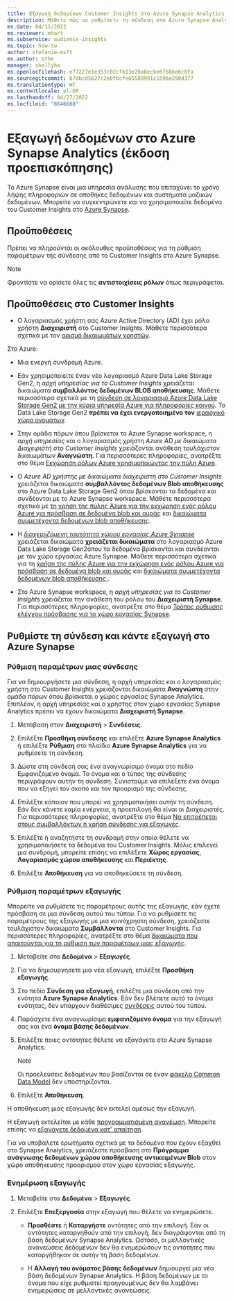 ```yaml
---
title: Εξαγωγή δεδομένων Customer Insights στο Azure Synapse Analytics
description: Μάθετε πώς να ρυθμίσετε τη σύνδεση στο Azure Synapse Analytics.
ms.date: 04/11/2022
ms.reviewer: mhart
ms.subservice: audience-insights
ms.topic: how-to
author: stefanie-msft
ms.author: sthe
manager: shellyha
ms.openlocfilehash: e77227e1e353c02cfb13e26a8ecbe0768ba6c0fa
ms.sourcegitcommit: b7dbcd5627c2ebfbcfe65589991c159ba290d377
ms.translationtype: HT
ms.contentlocale: el-GR
ms.lasthandoff: 04/27/2022
ms.locfileid: "8646688"
---
```

# <a name="export-data-to-azure-synapse-analytics-preview"></a>Εξαγωγή δεδομένων στο Azure Synapse Analytics (έκδοση προεπισκόπησης)

Το Azure Synapse είναι μια υπηρεσία ανάλυσης που επιταχύνει το χρόνο λήψης πληροφοριών σε αποθήκες δεδομένων και συστήματα μαζικών δεδομένων. Μπορείτε να συγκεντρώνετε και να χρησιμοποιείτε δεδομένα του Customer Insights στο [Azure Synapse](/azure/synapse-analytics/overview-what-is).

## <a name="prerequisites"></a>Προϋποθέσεις

Πρέπει να πληρούνται οι ακόλουθες προϋποθέσεις για τη ρύθμιση παραμέτρων της σύνδεσης από το Customer Insights στο Azure Synapse.

> [!NOTE]
> Φροντίστε να ορίσετε όλες τις **αντιστοιχίσεις ρόλων** όπως περιγράφεται.  

## <a name="prerequisites-in-customer-insights"></a>Προϋποθέσεις στο Customer Insights

* Ο λογαριασμός χρήστη σας Azure Active Directory (AD) έχει ρόλο χρήστη **Διαχειριστή** στο Customer Insights. Μάθετε περισσότερα σχετικά με τον [ορισμό δικαιωμάτων χρηστών](permissions.md#assign-roles-and-permissions).

Στο Azure: 

- Μια ενεργή συνδρομή Azure.

- Εάν χρησιμοποιείτε έναν νέο λογαριασμό Azure Data Lake Storage Gen2, η *αρχή υπηρεσίας για το Customer Insights* χρειάζεται δικαιώματα **συμβαλλόντος δεδομένων BLOB αποθήκευσης**. Μάθετε περισσότερα σχετικά με τη [σύνδεση σε λογαριασμό Azure Data Lake Storage Gen2 με την κύρια υπηρεσία Azure για πληροφορίες κοινού](connect-service-principal.md). Το Data Lake Storage Gen2 **πρέπει να έχει ενεργοποιημένο τον** [ιεραρχικό χώρο ονομάτων](/azure/storage/blobs/data-lake-storage-namespace).

- Στην ομάδα πόρων όπου βρίσκεται το Azure Synapse workspace, η *αρχή υπηρεσίας* και ο λογαριασμός χρήστη *Azure AD με δικαιώματα Διαχειριστή στο Customer Insights* χρειάζονται ανάθεση τουλάχιστον δικαιωμάτων **Αναγνώστη**. Για περισσότερες πληροφορίες, ανατρέξτε στο θέμα [Εκχώρηση ρόλων Azure χρησιμοποιώντας την πύλη Azure](/azure/role-based-access-control/role-assignments-portal).

- Ο *Azure AD χρήστης με δικαιώματα διαχειριστή στο Customer Insights* χρειάζεται δικαιώματα **συμβαλλόντος δεδομένων Blob αποθήκευσης** στο Azure Data Lake Storage Gen2 όπου βρίσκονται τα δεδομένα και συνδέονται με το Azure Synapse workspace. Μάθετε περισσότερα σχετικά με [τη χρήση της πύλης Azure για την εκχώρηση ενός ρόλου Azure για πρόσβαση σε δεδομένα blob και ουράς](/azure/storage/common/storage-auth-aad-rbac-portal) και [δικαιώματα συμμετέχοντα δεδομένων blob αποθήκευσης](/azure/role-based-access-control/built-in-roles#storage-blob-data-contributor).

- Η *[διαχειριζόμενη ταυτότητα χώρου εργασίας Azure Synapse](/azure/synapse-analytics/security/synapse-workspace-managed-identity)* χρειάζεται δικαιώματα **χρειάζεται δικαιώματα** στο λογαριασμό Azure Data Lake Storage Gen2όπου τα δεδομένα βρίσκονται και συνδέονται με τον χώρο εργασίας Azure Synapse. Μάθετε περισσότερα σχετικά για τη [χρήση της πύλης Azure για την εκχώρηση ενός ρόλου Azure για πρόσβαση σε δεδομένα blob και ουράς](/azure/storage/common/storage-auth-aad-rbac-portal) και [δικαιώματα συμμετέχοντα δεδομένων blob αποθήκευσης ](/azure/role-based-access-control/built-in-roles#storage-blob-data-contributor).

- Στο Azure Synapse workspace, η *αρχή υπηρεσίας για το Customer Insights* χρειάζεται την ανάθεση του ρόλου του **Διαχειριστή Synapse**. Για περισσότερες πληροφορίες, ανατρέξτε στο θέμα [Τρόπος ρύθμισης ελέγχου πρόσβασης για το χώρο εργασίας Synapse](/azure/synapse-analytics/security/how-to-set-up-access-control).

## <a name="set-up-the-connection-and-export-to-azure-synapse"></a>Ρυθμίστε τη σύνδεση και κάντε εξαγωγή στο Azure Synapse

### <a name="configure-a-connection"></a>Ρύθμιση παραμέτρων μιας σύνδεσης

Για να δημιουργήσετε μια σύνδεση, η αρχή υπηρεσίας και ο λογαριασμός χρήστη στο Customer Insights χρειάζονται δικαιώματα **Αναγνώστη** στην *ομάδα πόρων* όπου βρίσκεται ο χώρος εργασίας Synapse Analytics. Επιπλέον, η αρχή υπηρεσίας και ο χρήστης στον χώρο εργασίας Synapse Analytics πρέπει να έχουν δικαιώματα **Διαχειριστή Synapse**. 

1. Μετάβαση στον **Διαχειριστή** > **Συνδέσεις**.

1. Επιλέξτε **Προσθήκη σύνδεσης** και επιλέξτε **Azure Synapse Analytics** ή επιλέξτε **Ρύθμιση** στο πλαίδιο **Azure Synapse Analytics** για να ρυθμίσετε τη σύνδεση.

1. Δώστε στη σύνδεσή σας ένα αναγνωρίσιμο όνομα στο πεδίο Εμφανιζόμενο όνομα. Το όνομα και ο τύπος της σύνδεσης περιγράφουν αυτήν τη σύνδεση. Συνιστούμε να επιλέξετε ένα όνομα που να εξηγεί τον σκοπό και τον προορισμό της σύνδεσης.

1. Επιλέξτε κάποιον που μπορεί να χρησιμοποιήσει αυτήν τη σύνδεση. Εάν δεν κάνετε καμία ενέργεια, η προεπιλογή θα είναι οι Διαχειριστές. Για περισσότερες πληροφορίες, ανατρέξτε στο θέμα [Να επιτρέπεται στους συμβαλλόντων η χρήση σύνδεσης για εξαγωγές](connections.md#allow-contributors-to-use-a-connection-for-exports).

1. Επιλέξτε ή αναζητήστε τη συνδρομή στην οποία θέλετε να χρησιμοποιήσετε τα δεδομένα του Customer Insights. Μόλις επιλεγεί μια συνδρομή, μπορείτε επίσης να επιλέξετε **Χώρος εργασίας**, **Λογαριασμός χώρου αποθήκευσης** και **Περιέκτης**.

1. Επιλέξτε **Αποθήκευση** για να αποθηκεύσετε τη σύνδεση.

### <a name="configure-an-export"></a>Ρύθμιση παραμέτρων εξαγωγής

Μπορείτε να ρυθμίσετε τις παραμέτρους αυτής της εξαγωγής, εάν έχετε πρόσβαση σε μια σύνδεση αυτού του τύπου. Για να ρυθμίσετε τις παραμέτρους της εξαγωγής με μια κοινόχρηστη σύνδεση, χρειάζεστε τουλάχιστον δικαιώματα **Συμβάλλοντα** στο Customer Insights. Για περισσότερες πληροφορίες, ανατρέξτε στο θέμα [δικαιώματα που απαιτούνται για τη ρύθμιση των παραμέτρων μιας εξαγωγής](export-destinations.md#set-up-a-new-export).

1. Μεταβείτε στα **Δεδομένα** > **Εξαγωγές**.

1. Για να δημιουργήσετε μια νέα εξαγωγή, επιλέξτε **Προσθήκη εξαγωγής**.

1. Στο πεδίο **Σύνδεση για εξαγωγή**, επιλέξτε μια σύνδεση από την ενότητα **Azure Synapse Analytics**. Εάν δεν βλέπετε αυτό το όνομα ενότητας, δεν υπάρχουν διαθέσιμες [συνδέσεις](connections.md) αυτού του τύπου.

1. Παράσχετε ένα αναγνωρίσιμο **εμφανιζόμενο όνομα** για την εξαγωγή σας και ένα **όνομα βάσης δεδομένων**.

1. Επιλέξτε ποιες οντότητες θέλετε να εξαγάγετε στο Azure Synapse Analytics.
   > [!NOTE]
   > Οι προελεύσεις δεδομένων που βασίζονται σε έναν [φάκελο Common Data Model](connect-common-data-model.md) δεν υποστηρίζονται.

2. Επιλέξτε **Αποθήκευση**.

Η αποθήκευση μιας εξαγωγής δεν εκτελεί αμέσως την εξαγωγή.

Η εξαγωγή εκτελείται με κάθε [προγραμματισμένη ανανέωση](system.md#schedule-tab). Μπορείτε επίσης να [εξαγάγετε δεδομένα κατ' απαίτηση](export-destinations.md#run-exports-on-demand).

Για να υποβάλετε ερωτήματα σχετικά με τα δεδομένα που έχουν εξαχθεί στο Synapse Analytics, χρειάζεστε πρόσβαση στο **Πρόγραμμα ανάγνωσης δεδομένων χώρου αποθήκευσης αντικειμένων Blob** στον χώρο αποθήκευσης προορισμού στον χώρο εργασίας εξαγωγής. 

### <a name="update-an-export"></a>Ενημέρωση εξαγωγής

1. Μεταβείτε στα **Δεδομένα** > **Εξαγωγές**.

1. Επιλέξτε **Επεξεργασία** στην εξαγωγή που θέλετε να ενημερώσετε.

   - **Προσθέστε** ή **Καταργήστε** οντότητες από την επιλογή. Εάν οι οντότητες καταργηθούν από την επιλογή, δεν διαγράφονται από τη βάση δεδομένων Synapse Analytics. Ωστόσο, οι μελλοντικές ανανεώσεις δεδομένων δεν θα ενημερώσουν τις οντότητες που καταργήθηκαν σε αυτήν τη βάση δεδομένων.

   - Η **Αλλαγή του ονόματος βάσης δεδομένων** δημιουργεί μια νέα βάση δεδομένων Synapse Analytics. Η βάση δεδομένων με το όνομα που είχε ρυθμιστεί προηγουμένως δεν θα λαμβάνει ενημερώσεις σε μελλοντικές ανανεώσεις.
